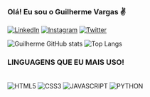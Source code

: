 ### Olá! Eu sou o Guilherme Vargas ✌️

[![LinkedIn](https://img.shields.io/badge/LinkedIn-0077B5?style=for-the-badge&logo=linkedin&logoColor=white)](https://www.linkedin.com/in/guilherme-vargas-527268224/)
[![Instagram](https://img.shields.io/badge/Instagram-E4405F?style=for-the-badge&logo=instagram&logoColor=white)](https://www.instagram.com/__guivargas__/)
[![Twitter](https://img.shields.io/badge/Twitter-1DA1F2?style=for-the-badge&logo=twitter&logoColor=white)](https://x.com/_gfvargas_)

![Guilherme GitHub stats](https://github-readme-stats.vercel.app/api?username=guivargas2004&show_icons=true&theme=radical)
![Top Langs](https://github-readme-stats.vercel.app/api/top-langs/?username=anuraghazra&hide_progress=true)


<h3>LINGUAGENS QUE EU MAIS USO!</h3>
<div style="display: inline_block"><br>
   <img align="center" alt="HTML5" src="https://img.shields.io/badge/HTML5-E34F26?style=for-the-badge&logo=html5&logoColor=white"/>
  <img align="center" alt="CSS3" src="https://img.shields.io/badge/CSS3-1572B6?style=for-the-badge&logo=css3&logoColor=white"/>
  <img align="center" alt="JAVASCRIPT" src="https://img.shields.io/badge/JavaScript-F7DF1E?style=for-the-badge&logo=javascript&logoColor=black"/>
  <img align="center" alt="PYTHON" src="https://img.shields.io/badge/Python-3776AB?style=for-the-badge&logo=python&logoColor=white"/>
</div>




